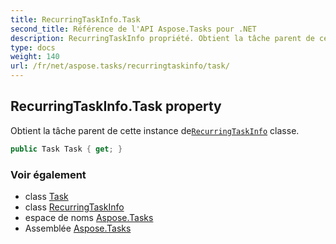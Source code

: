 ```yaml
---
title: RecurringTaskInfo.Task
second_title: Référence de l'API Aspose.Tasks pour .NET
description: RecurringTaskInfo propriété. Obtient la tâche parent de cette instance deRecurringTaskInfo classe.
type: docs
weight: 140
url: /fr/net/aspose.tasks/recurringtaskinfo/task/
---
```

## RecurringTaskInfo.Task property

Obtient la tâche parent de cette instance de[`RecurringTaskInfo`](../) classe.

```csharp
public Task Task { get; }
```

### Voir également

* class [Task](../../task/)
* class [RecurringTaskInfo](../)
* espace de noms [Aspose.Tasks](../../recurringtaskinfo/)
* Assemblée [Aspose.Tasks](../../../)


